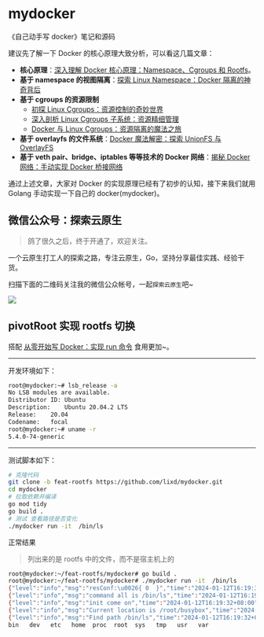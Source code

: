 # mydocker

《自己动手写 docker》笔记和源码


建议先了解一下 Docker 的核心原理大致分析，可以看这几篇文章：
* **核心原理**：[深入理解 Docker 核心原理：Namespace、Cgroups 和 Rootfs](https://mp.weixin.qq.com/s?__biz=Mzk0NzE5OTQyOQ==&mid=2247483699&idx=1&sn=177ce68bfe5b66676374450cca8a270c&chksm=c37bcd99f40c448fdd65a057160f8941c97d2a76f8607948fb7381a3d5089e61df8ff1e32ef7#rd)。
* **基于 namespace 的视图隔离**：[探索 Linux Namespace：Docker 隔离的神奇背后](https://mp.weixin.qq.com/s?__biz=Mzk0NzE5OTQyOQ==&mid=2247483717&idx=1&sn=e30fe959dfc9d7cd0dae0585004ec3e4&chksm=c37bcdeff40c44f94dbb08316f73feaba74f6aec354ba9d5afcb61f7ef821adf891c52e2941b#rd)
* **基于 cgroups 的资源限制**
    * [初探 Linux Cgroups：资源控制的奇妙世界](https://mp.weixin.qq.com/s?__biz=Mzk0NzE5OTQyOQ==&mid=2247483984&idx=1&sn=17e410280d893861656cffabe04aaf51&chksm=c37bcefaf40c47ec2fcebd11e72671a38bd668be686d107237dbe7e44a5cb0e4c001c910433b#rd)
    * [深入剖析 Linux Cgroups 子系统：资源精细管理](https://mp.weixin.qq.com/s?__biz=Mzk0NzE5OTQyOQ==&mid=2247484038&idx=1&sn=3e5c2917f67c4d42c2a5d3f8ca6ec371&chksm=c37bce2cf40c473a4987b805e623dd6c4bc219ab51549752fc80abaa9e1418a4562fd0df0f0b#rd)
    * [Docker 与 Linux Cgroups：资源隔离的魔法之旅](https://mp.weixin.qq.com/s?__biz=Mzk0NzE5OTQyOQ==&mid=2247484043&idx=1&sn=d2668d10623d329be62c5ef1e299c084&chksm=c37bce21f40c473786db38b655ebd28ca9897f7ce2ff073eb9f3a6d179f03c6a7948665b0e2c#rd)
* **基于 overlayfs 的文件系统**：[Docker 魔法解密：探索 UnionFS 与 OverlayFS](https://mp.weixin.qq.com/s?__biz=Mzk0NzE5OTQyOQ==&mid=2247484175&idx=1&sn=4c7c0105cdac469842774b0bb1495e2c&chksm=c37bcfa5f40c46b3a705412f832af86e09823a7bb6083b8c63b3e734a6ec9c8bce3f68d644c4#rd)
* **基于 veth pair、bridge、iptables 等等技术的 Docker 网络**：[揭秘 Docker 网络：手动实现 Docker 桥接网络](https://mp.weixin.qq.com/s?__biz=Mzk0NzE5OTQyOQ==&mid=2247484280&idx=1&sn=c33ce213e561486a1b61b9bbb42ed54d&chksm=c37bcfd2f40c46c45d36a570ea4d7540f7b24ec85dc6547664d5ca7607f3669f92815359a3f6#rd)

通过上述文章，大家对 Docker 的实现原理已经有了初步的认知，接下来我们就用 Golang 手动实现一下自己的 docker(mydocker)。

## 微信公众号：探索云原生

> 鸽了很久之后，终于开通了，欢迎关注。

一个云原生打工人的探索之路，专注云原生，Go，坚持分享最佳实践、经验干货。

扫描下面的二维码关注我的微信公众帐号，一起`探索云原生`吧~

![](https://img.lixueduan.com/about/wechat/qrcode_search.png)


## pivotRoot 实现 rootfs 切换
搭配 [从零开始写 Docker：实现 run 命令](https://mp.weixin.qq.com/s?__biz=Mzk0NzE5OTQyOQ==&mid=2247484581&idx=1&sn=6474b3a088c9d0e4be6717b668c2b2cc&chksm=c37bc80ff40c4119becc95163201d2646b36eefa6a1010d0b078ab2df258cd56e479bcaedf29#rd) 食用更加~。

---

开发环境如下：
```bash
root@mydocker:~# lsb_release -a
No LSB modules are available.
Distributor ID:	Ubuntu
Description:	Ubuntu 20.04.2 LTS
Release:	20.04
Codename:	focal
root@mydocker:~# uname -r
5.4.0-74-generic
```
---


测试脚本如下：
```bash 
# 克隆代码
git clone -b feat-rootfs https://github.com/lixd/mydocker.git
cd mydocker
# 拉取依赖并编译
go mod tidy
go build .
# 测试 查看路径是否变化
./mydocker run -it  /bin/ls
```

正常结果
> 列出来的是 rootfs 中的文件，而不是宿主机上的
```bash
root@mydocker:~/feat-rootfs/mydocker# go build .
root@mydocker:~/feat-rootfs/mydocker# ./mydocker run -it  /bin/ls
{"level":"info","msg":"resConf:\u0026{ 0  }","time":"2024-01-12T16:19:32+08:00"}
{"level":"info","msg":"command all is /bin/ls","time":"2024-01-12T16:19:32+08:00"}
{"level":"info","msg":"init come on","time":"2024-01-12T16:19:32+08:00"}
{"level":"info","msg":"Current location is /root/busybox","time":"2024-01-12T16:19:32+08:00"}
{"level":"info","msg":"Find path /bin/ls","time":"2024-01-12T16:19:32+08:00"}
bin   dev   etc   home  proc  root  sys   tmp   usr   var
```

